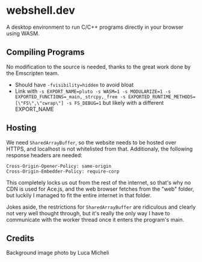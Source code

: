 # webshell.dev

A desktop environment to run C/C++ programs directly in your browser using WASM.

## Compiling Programs

No modification to the source is needed, thanks to the great work done by the Emscripten team.

- Should have `-fvisibility=hidden` to avoid bloat
- Link with `-s EXPORT_NAME=pluto -s WASM=1 -s MODULARIZE=1 -s EXPORTED_FUNCTIONS=_main,_strcpy,_free -s EXPORTED_RUNTIME_METHODS=[\"FS\",\"cwrap\"] -s FS_DEBUG=1` but likely with a different EXPORT_NAME

## Hosting

We need `SharedArrayBuffer`, so the website needs to be hosted over HTTPS, and localhost is not whitelisted from that. Additionaly, the following response headers are needed:

```
Cross-Origin-Opener-Policy: same-origin
Cross-Origin-Embedder-Policy: require-corp
```

This completely locks us out from the rest of the internet, so that's why no CDN is used for Ace.js, and the web browser fetches from the "web" folder, but luckily I managed to fit the entire internet in that folder.

Jokes aside, the restrictions for `SharedArrayBuffer` are ridiculous and clearly not very well thought through, but it's really the only way I have to communicate with the worker thread once it enters the program's main.

## Credits

Background image photo by Luca Micheli
